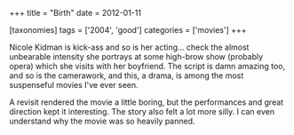 +++
title = "Birth"
date = 2012-01-11

[taxonomies]
tags = ['2004', 'good']
categories = ['movies']
+++

Nicole Kidman is kick-ass and so is her acting... check the almost
unbearable intensity she portrays at some high-brow show (probably
opera) which she visits with her boyfriend. The script is damn amazing
too, and so is the camerawork, and this, a drama, is among the most
suspenseful movies I've ever seen.

A revisit rendered the movie a little boring, but the performances and
great direction kept it interesting. The story also felt a lot more
silly. I can even understand why the movie was so heavily panned.

